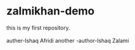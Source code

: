 # zalmikhan-demo
this is my first repository.
<br></br>
auther-Ishaq Afridi
another -author-Ishaq Zalami